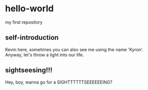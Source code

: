 # hello-world
my first repository

## self-introduction
Kevin here, sometimes you can also see me using the name 'Kyron'. Anyway, let's throw a light into our life.

## sightseesing!!!
Hey, boy, wanna go for a SIGHTTTTTTSEEEEEEING?
